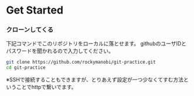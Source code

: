 
# Get Started

### クローンしてくる

下記コマンドでこのリポジトリをローカルに落とせます。
githubのユーザIDとパスワードを聞かれるので入力してください。

```bash
git clone https://github.com/rockymanobi/git-practice.git
cd git-practice
```
※SSHで接続することもできますが、とりあえず設定が一つ少なくてすむ方法ということでhttpで繋いでます。

